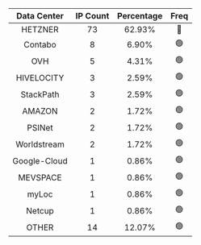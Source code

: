 | Data Center | IP Count | Percentage | Freq |
|:------------:|:--------:|:-----------:|:-----:|
| HETZNER | 73 | 62.93% | 🔴 |
| Contabo | 8 | 6.90% | 🟢 |
| OVH | 5 | 4.31% | 🟢 |
| HIVELOCITY | 3 | 2.59% | 🟢 |
| StackPath | 3 | 2.59% | 🟢 |
| AMAZON | 2 | 1.72% | 🟢 |
| PSINet | 2 | 1.72% | 🟢 |
| Worldstream | 2 | 1.72% | 🟢 |
| Google-Cloud | 1 | 0.86% | 🟢 |
| MEVSPACE | 1 | 0.86% | 🟢 |
| myLoc | 1 | 0.86% | 🟢 |
| Netcup | 1 | 0.86% | 🟢 |
| OTHER | 14 | 12.07% | 🟢 |